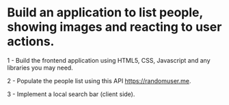 # Build an application to list people, showing images and reacting to user actions.
1 - Build the frontend application using HTML5, CSS, Javascript and any libraries you may
need.

2 - Populate the people list using this API https://randomuser.me.

3 - Implement a local search bar (client side). 
